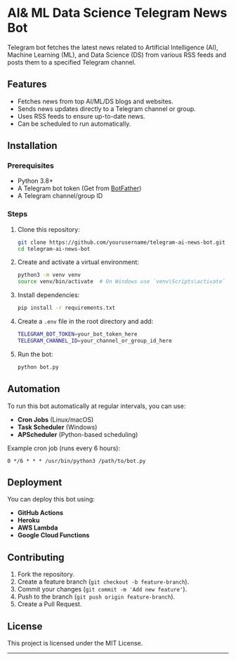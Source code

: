 # AI& ML Data Science Telegram News Bot

Telegram bot fetches the latest news related to Artificial Intelligence (AI), Machine Learning (ML), and Data Science (DS) from various RSS feeds and posts them to a specified Telegram channel.

## Features
- Fetches news from top AI/ML/DS blogs and websites.
- Sends news updates directly to a Telegram channel or group.
- Uses RSS feeds to ensure up-to-date news.
- Can be scheduled to run automatically.

## Installation

### Prerequisites
- Python 3.8+
- A Telegram bot token (Get from [BotFather](https://t.me/BotFather))
- A Telegram channel/group ID

### Steps
1. Clone this repository:
   ```sh
   git clone https://github.com/yourusername/telegram-ai-news-bot.git
   cd telegram-ai-news-bot
   ```
2. Create and activate a virtual environment:
   ```sh
   python3 -m venv venv
   source venv/bin/activate  # On Windows use `venv\Scripts\activate`
   ```
3. Install dependencies:
   ```sh
   pip install -r requirements.txt
   ```
4. Create a `.env` file in the root directory and add:
   ```sh
   TELEGRAM_BOT_TOKEN=your_bot_token_here
   TELEGRAM_CHANNEL_ID=your_channel_or_group_id_here
   ```
5. Run the bot:
   ```sh
   python bot.py
   ```

## Automation
To run this bot automatically at regular intervals, you can use:
- **Cron Jobs** (Linux/macOS)
- **Task Scheduler** (Windows)
- **APScheduler** (Python-based scheduling)

Example cron job (runs every 6 hours):
```
0 */6 * * * /usr/bin/python3 /path/to/bot.py
```

## Deployment
You can deploy this bot using:
- **GitHub Actions**
- **Heroku**
- **AWS Lambda**
- **Google Cloud Functions**

## Contributing
1. Fork the repository.
2. Create a feature branch (`git checkout -b feature-branch`).
3. Commit your changes (`git commit -m 'Add new feature'`).
4. Push to the branch (`git push origin feature-branch`).
5. Create a Pull Request.

## License
This project is licensed under the MIT License.

---
